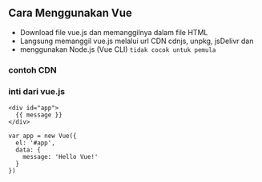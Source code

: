 ## Cara Menggunakan Vue
- Download file vue.js dan memanggilnya dalam file HTML
- Langsung memanggil vue.js melalui url CDN cdnjs, unpkg, jsDelivr dan
- menggunakan Node.js (Vue CLI) `tidak cocok untuk pemula`

### contoh CDN

> <script src="https://cdn.jsdelivr.net/npm/vue/dist/vue.js"></script>

> <script src="https://cdn.jsdelivr.net/npm/vue"></script>

### inti dari vue.js
```
<div id="app">
  {{ message }}
</div>
```

```
var app = new Vue({
  el: '#app',
  data: {
    message: 'Hello Vue!'
  }
})
```
